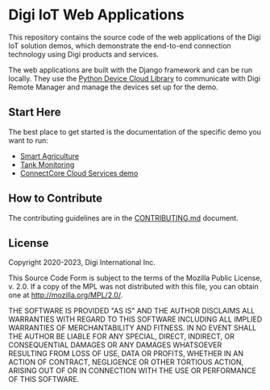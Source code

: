 # Digi IoT Web Applications

This repository contains the source code of the web applications of the Digi
IoT solution demos, which demonstrate the end-to-end connection technology
using Digi products and services.

The web applications are built with the Django framework and can be run locally.
They use the [Python Device Cloud Library](https://github.com/digidotcom/python-devicecloud)
to communicate with Digi Remote Manager and manage the devices set up for the
demo.


## Start Here

The best place to get started is the documentation of the specific demo you want
to run:

* [Smart Agriculture](http://www.digi.com/resources/documentation/digidocs/90002422/#containers/cont_demo_title.htm)
* [Tank Monitoring](http://www.digi.com/resources/documentation/digidocs/90002422/#containers/cont_demo_tank.htm)
* [ConnectCore Cloud Services demo](https://www.digi.com/resources/documentation/digidocs/embedded/dey/4.0/cc93/yocto-ccdemo-intro_c)

## How to Contribute

The contributing guidelines are in the 
[CONTRIBUTING.md](https://github.com/digidotcom/digi-iot-web-apps/blob/master/CONTRIBUTING.md)
document.


## License

Copyright 2020-2023, Digi International Inc.

This Source Code Form is subject to the terms of the Mozilla Public
License, v. 2.0. If a copy of the MPL was not distributed with this
file, you can obtain one at http://mozilla.org/MPL/2.0/.

THE SOFTWARE IS PROVIDED "AS IS" AND THE AUTHOR DISCLAIMS ALL WARRANTIES
WITH REGARD TO THIS SOFTWARE INCLUDING ALL IMPLIED WARRANTIES OF
MERCHANTABILITY AND FITNESS. IN NO EVENT SHALL THE AUTHOR BE LIABLE FOR
ANY SPECIAL, DIRECT, INDIRECT, OR CONSEQUENTIAL DAMAGES OR ANY DAMAGES
WHATSOEVER RESULTING FROM LOSS OF USE, DATA OR PROFITS, WHETHER IN AN
ACTION OF CONTRACT, NEGLIGENCE OR OTHER TORTIOUS ACTION, ARISING OUT OF
OR IN CONNECTION WITH THE USE OR PERFORMANCE OF THIS SOFTWARE.
